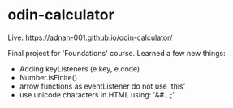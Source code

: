 # odin-calculator

Live:   https://adnan-001.github.io/odin-calculator/

Final project for 'Foundations' course. Learned a few new things: 
 - Adding keyListeners (e.key, e.code)
 - Number.isFinite()
 - arrow functions as eventListener do not use 'this'
 - use unicode characters in HTML using: '&#...;'